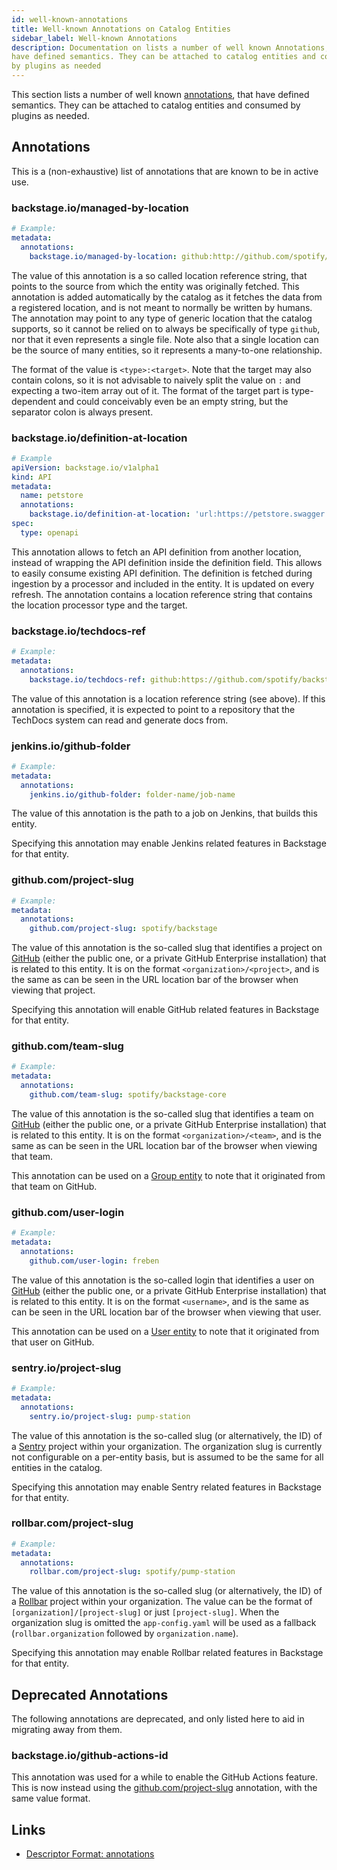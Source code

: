 ```yaml
---
id: well-known-annotations
title: Well-known Annotations on Catalog Entities
sidebar_label: Well-known Annotations
description: Documentation on lists a number of well known Annotations, that
have defined semantics. They can be attached to catalog entities and consumed
by plugins as needed
---
```


This section lists a number of well known
[annotations](descriptor-format.md#annotations-optional), that have defined
semantics. They can be attached to catalog entities and consumed by plugins as
needed.

## Annotations

This is a (non-exhaustive) list of annotations that are known to be in active
use.

### backstage.io/managed-by-location

```yaml
# Example:
metadata:
  annotations:
    backstage.io/managed-by-location: github:http://github.com/spotify/backstage/catalog-info.yaml
```

The value of this annotation is a so called location reference string, that
points to the source from which the entity was originally fetched. This
annotation is added automatically by the catalog as it fetches the data from a
registered location, and is not meant to normally be written by humans. The
annotation may point to any type of generic location that the catalog supports,
so it cannot be relied on to always be specifically of type `github`, nor that
it even represents a single file. Note also that a single location can be the
source of many entities, so it represents a many-to-one relationship.

The format of the value is `<type>:<target>`. Note that the target may also
contain colons, so it is not advisable to naively split the value on `:` and
expecting a two-item array out of it. The format of the target part is
type-dependent and could conceivably even be an empty string, but the separator
colon is always present.

### backstage.io/definition-at-location

```yaml
# Example
apiVersion: backstage.io/v1alpha1
kind: API
metadata:
  name: petstore
  annotations:
    backstage.io/definition-at-location: 'url:https://petstore.swagger.io/v2/swagger.json'
spec:
  type: openapi
```

This annotation allows to fetch an API definition from another location, instead
of wrapping the API definition inside the definition field. This allows to
easily consume existing API definition. The definition is fetched during
ingestion by a processor and included in the entity. It is updated on every
refresh. The annotation contains a location reference string that contains the
location processor type and the target.

### backstage.io/techdocs-ref

```yaml
# Example:
metadata:
  annotations:
    backstage.io/techdocs-ref: github:https://github.com/spotify/backstage.git
```

The value of this annotation is a location reference string (see above). If this
annotation is specified, it is expected to point to a repository that the
TechDocs system can read and generate docs from.

### jenkins.io/github-folder

```yaml
# Example:
metadata:
  annotations:
    jenkins.io/github-folder: folder-name/job-name
```

The value of this annotation is the path to a job on Jenkins, that builds this
entity.

Specifying this annotation may enable Jenkins related features in Backstage for
that entity.

### github.com/project-slug

```yaml
# Example:
metadata:
  annotations:
    github.com/project-slug: spotify/backstage
```

The value of this annotation is the so-called slug that identifies a project on
[GitHub](https://github.com) (either the public one, or a private GitHub
Enterprise installation) that is related to this entity. It is on the format
`<organization>/<project>`, and is the same as can be seen in the URL location
bar of the browser when viewing that project.

Specifying this annotation will enable GitHub related features in Backstage for
that entity.

### github.com/team-slug

```yaml
# Example:
metadata:
  annotations:
    github.com/team-slug: spotify/backstage-core
```

The value of this annotation is the so-called slug that identifies a team on
[GitHub](https://github.com) (either the public one, or a private GitHub
Enterprise installation) that is related to this entity. It is on the format
`<organization>/<team>`, and is the same as can be seen in the URL location bar
of the browser when viewing that team.

This annotation can be used on a [Group entity](descriptor-format.md#kind-group)
to note that it originated from that team on GitHub.

### github.com/user-login

```yaml
# Example:
metadata:
  annotations:
    github.com/user-login: freben
```

The value of this annotation is the so-called login that identifies a user on
[GitHub](https://github.com) (either the public one, or a private GitHub
Enterprise installation) that is related to this entity. It is on the format
`<username>`, and is the same as can be seen in the URL location bar of the
browser when viewing that user.

This annotation can be used on a [User entity](descriptor-format.md#kind-user)
to note that it originated from that user on GitHub.

### sentry.io/project-slug

```yaml
# Example:
metadata:
  annotations:
    sentry.io/project-slug: pump-station
```

The value of this annotation is the so-called slug (or alternatively, the ID) of
a [Sentry](https://sentry.io) project within your organization. The organization
slug is currently not configurable on a per-entity basis, but is assumed to be
the same for all entities in the catalog.

Specifying this annotation may enable Sentry related features in Backstage for
that entity.

### rollbar.com/project-slug

```yaml
# Example:
metadata:
  annotations:
    rollbar.com/project-slug: spotify/pump-station
```

The value of this annotation is the so-called slug (or alternatively, the ID) of
a [Rollbar](https://rollbar.com) project within your organization. The value can
be the format of `[organization]/[project-slug]` or just `[project-slug]`. When
the organization slug is omitted the `app-config.yaml` will be used as a
fallback (`rollbar.organization` followed by `organization.name`).

Specifying this annotation may enable Rollbar related features in Backstage for
that entity.

## Deprecated Annotations

The following annotations are deprecated, and only listed here to aid in
migrating away from them.

### backstage.io/github-actions-id

This annotation was used for a while to enable the GitHub Actions feature. This
is now instead using the [github.com/project-slug](#github-com-project-slug)
annotation, with the same value format.

## Links

- [Descriptor Format: annotations](descriptor-format.md#annotations-optional)

